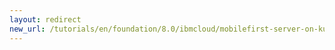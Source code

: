 ```yaml
---
layout: redirect
new_url: /tutorials/en/foundation/8.0/ibmcloud/mobilefirst-server-on-kubernetes-using-scripts/
---
```

